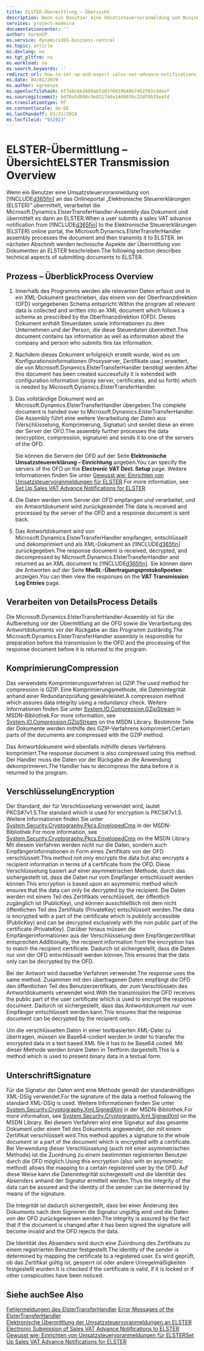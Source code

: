 ```yaml
---
title: ELSTER-Übermittlung – Übersicht
description: Wenn ein Benutzer eine Umsatzsteuervoranmeldung von Business Central an das Onlineportal „Elektronische Steuererklärungen (ELSTER)” übermittelt, verarbeitet die Microsoft.Dynamics.ElsterTransferHandler-Assembly das Dokument und übermittelt es dann an ELSTER.
services: project-madeira
documentationcenter: ''
author: SorenGP
ms.service: dynamics365-business-central
ms.topic: article
ms.devlang: na
ms.tgt_pltfrm: na
ms.workload: na
ms.search.keywords: ''
redirect_url: how-to-set-up-and-export-sales-vat-advance-notifications.md
ms.date: 04/01/2019
ms.author: sgroespe
ms.openlocfilehash: bf3a9c6b3869ab510376939b48b7452f03cdd4af
ms.sourcegitcommit: bd78a5d990c9e83174da1409076c22df8b35eafd
ms.translationtype: HT
ms.contentlocale: de-DE
ms.lasthandoff: 03/31/2019
ms.locfileid: "932923"
---
```

# <a name="elster-transmission-overview"></a><span data-ttu-id="fd9a7-103">ELSTER-Übermittlung – Übersicht</span><span class="sxs-lookup"><span data-stu-id="fd9a7-103">ELSTER Transmission Overview</span></span>
<span data-ttu-id="fd9a7-104">Wenn ein Benutzer eine Umsatzsteuervoranmeldung von [!INCLUDE[d365fin](../../includes/d365fin_md.md)] an das Onlineportal „Elektronische Steuererklärungen (ELSTER)” übermittelt, verarbeitet die Microsoft.Dynamics.ElsterTransferHandler-Assembly das Dokument und übermittelt es dann an ELSTER.</span><span class="sxs-lookup"><span data-stu-id="fd9a7-104">When a user submits a sales VAT advance notification from [!INCLUDE[d365fin](../../includes/d365fin_md.md)] to the Elektronische Steuererklärungen (ELSTER) online portal, the Microsoft.Dynamics.ElsterTransferHandler assembly processes the document and then transmits it to ELSTER.</span></span> <span data-ttu-id="fd9a7-105">Im nächsten Abschnitt werden technische Aspekte der Übermittlung von Dokumenten an ELSTER beschrieben.</span><span class="sxs-lookup"><span data-stu-id="fd9a7-105">The following section describes technical aspects of submitting documents to ELSTER.</span></span>  

## <a name="process-overview"></a><span data-ttu-id="fd9a7-106">Prozess – Überblick</span><span class="sxs-lookup"><span data-stu-id="fd9a7-106">Process Overview</span></span>  

1.  <span data-ttu-id="fd9a7-107">Innerhalb des Programms werden alle relevanten Daten erfasst und in ein XML-Dokument geschrieben, das einem von der Oberfinanzdirektion (OFD) vorgegebenen Schema entspricht.</span><span class="sxs-lookup"><span data-stu-id="fd9a7-107">Within the program all relevant data is collected and written into an XML document which follows a schema as prescribed by the Oberfinanzdirektion (OFD).</span></span> <span data-ttu-id="fd9a7-108">Dieses Dokument enthält Steuerdaten sowie Informationen zu dem Unternehmen und der Person, die diese Steuerdaten übermittelt.</span><span class="sxs-lookup"><span data-stu-id="fd9a7-108">This document contains tax information as well as information about the company and person who submits this tax information.</span></span>  
2.  <span data-ttu-id="fd9a7-109">Nachdem dieses Dokument erfolgreich erstellt wurde, wird es um Konfigurationsinformationen (Proxyserver, Zertifikate usw.) erweitert, die von Microsoft.Dynamics.ElsterTransferHandler benötigt werden.</span><span class="sxs-lookup"><span data-stu-id="fd9a7-109">After this document has been created successfully it is extended with configuration information (proxy server, certificates, and so forth) which is needed by Microsoft.Dynamics.ElsterTransferHandler.</span></span>  
3.  <span data-ttu-id="fd9a7-110">Das vollständige Dokument wird an Microsoft.Dynamics.ElsterTransferHandler übergeben.</span><span class="sxs-lookup"><span data-stu-id="fd9a7-110">The complete document is handed over to Microsoft.Dynamics.ElsterTransferHandler.</span></span> <span data-ttu-id="fd9a7-111">Die Assembly führt eine weitere Verarbeitung der Daten aus (Verschlüsselung, Komprimierung, Signatur) und sendet diese an einen der Server der OFD.</span><span class="sxs-lookup"><span data-stu-id="fd9a7-111">The assembly further processes the data (encryption, compression, signature) and sends it to one of the servers of the OFD.</span></span>  

    <span data-ttu-id="fd9a7-112">Sie können die Servern der OFD auf der Seite **Elektronische Umsatzsteuererklärung – Einrichtung** angeben.</span><span class="sxs-lookup"><span data-stu-id="fd9a7-112">You can specify the servers of the OFD on the **Electronic VAT Decl. Setup** page.</span></span> <span data-ttu-id="fd9a7-113">Weitere Informationen finden Sie unter [Gewusst wie: Einrichten von Umsatzsteuervoranmeldungen für ELSTER](how-to-set-up-sales-vat-advance-notifications-for-elster.md).</span><span class="sxs-lookup"><span data-stu-id="fd9a7-113">For more information, see [Set Up Sales VAT Advance Notifications for ELSTER](how-to-set-up-sales-vat-advance-notifications-for-elster.md)</span></span>  

4.  <span data-ttu-id="fd9a7-114">Die Daten werden vom Server der OFD empfangen und verarbeitet, und ein Antwortdokument wird zurückgesendet.</span><span class="sxs-lookup"><span data-stu-id="fd9a7-114">The data is received and processed by the server of the OFD and a response document is sent back.</span></span>  
5.  <span data-ttu-id="fd9a7-115">Das Antwortdokument wird von Microsoft.Dynamics.ElsterTransferHandler empfangen, entschlüsselt und dekomprimiert und als XML-Dokument an [!INCLUDE[d365fin](../../includes/d365fin_md.md)] zurückgegeben.</span><span class="sxs-lookup"><span data-stu-id="fd9a7-115">The response document is received, decrypted, and decompressed by Microsoft.Dynamics.ElsterTransferHandler and returned as an XML document to [!INCLUDE[d365fin](../../includes/d365fin_md.md)].</span></span> <span data-ttu-id="fd9a7-116">Sie können dann die Antworten auf der Seite **MwSt.-Übertragungsprotokollposten** anzeigen.</span><span class="sxs-lookup"><span data-stu-id="fd9a7-116">You can then view the responses on the **VAT Transmission Log Entries** page.</span></span>  

## <a name="process-details"></a><span data-ttu-id="fd9a7-117">Verarbeiten von Details</span><span class="sxs-lookup"><span data-stu-id="fd9a7-117">Process Details</span></span>  
<span data-ttu-id="fd9a7-118">Die Microsoft.Dynamics.ElsterTransferHandler-Assembly ist für die Aufbereitung vor der Übermittlung an die OFD sowie die Verarbeitung des Antwortdokuments vor der Rückgabe an das Programm zuständig.</span><span class="sxs-lookup"><span data-stu-id="fd9a7-118">The Microsoft.Dynamics.ElsterTransferHandler assembly is responsible for preparation before the transmission to the OFD and the processing of the response document before it is returned to the program.</span></span>  

## <a name="compression"></a><span data-ttu-id="fd9a7-119">Komprimierung</span><span class="sxs-lookup"><span data-stu-id="fd9a7-119">Compression</span></span>  
<span data-ttu-id="fd9a7-120">Das verwendete Komprimierungsverfahren ist GZIP.</span><span class="sxs-lookup"><span data-stu-id="fd9a7-120">The used method for compression is GZIP.</span></span> <span data-ttu-id="fd9a7-121">Eine Komprimierungsmethode, die Datenintegrität anhand einer Redundanzprüfung gewährleistet.</span><span class="sxs-lookup"><span data-stu-id="fd9a7-121">A compression method which assures data integrity using a redundancy check.</span></span> <span data-ttu-id="fd9a7-122">Weitere Informationen finden Sie unter [System.IO.Compression.GZipStream](https://go.microsoft.com/fwlink/?LinkId=200710) in MSDN-Bibliothek.</span><span class="sxs-lookup"><span data-stu-id="fd9a7-122">For more information, see [System.IO.Compression.GZipStream](https://go.microsoft.com/fwlink/?LinkId=200710) on the MSDN Library.</span></span> <span data-ttu-id="fd9a7-123">Bestimmte Teile der Dokumente werden mithilfe des GZIP-Verfahrens komprimiert.</span><span class="sxs-lookup"><span data-stu-id="fd9a7-123">Certain parts of the documents are compressed with the GZIP method.</span></span>  

<span data-ttu-id="fd9a7-124">Das Antwortdokument wird ebenfalls mithilfe dieses Verfahrens komprimiert.</span><span class="sxs-lookup"><span data-stu-id="fd9a7-124">The response document is also compressed using this method.</span></span> <span data-ttu-id="fd9a7-125">Der Handler muss die Daten vor der Rückgabe an die Anwendung dekomprimieren.</span><span class="sxs-lookup"><span data-stu-id="fd9a7-125">The Handler has to decompress the data before it is returned to the program.</span></span>  

## <a name="encryption"></a><span data-ttu-id="fd9a7-126">Verschlüsselung</span><span class="sxs-lookup"><span data-stu-id="fd9a7-126">Encryption</span></span>  
<span data-ttu-id="fd9a7-127">Der Standard, der für Verschlüsselung verwendet wird, lautet PKCS#7v1.5.</span><span class="sxs-lookup"><span data-stu-id="fd9a7-127">The standard which is used for encryption is PKCS#7v1.5.</span></span> <span data-ttu-id="fd9a7-128">Weitere Informationen finden Sie unter [System.Security.Cryptography.Pkcs.EnvelopedCms](https://go.microsoft.com/fwlink/?LinkId=200708) in der MSDN-Bibliothek.</span><span class="sxs-lookup"><span data-stu-id="fd9a7-128">For more information, see [System.Security.Cryptography.Pkcs.EnvelopedCms](https://go.microsoft.com/fwlink/?LinkId=200708) on the MSDN Library.</span></span> <span data-ttu-id="fd9a7-129">Mit diesem Verfahren werden nicht nur die Daten, sondern auch Empfängerinformationen in Form eines Zertifikats von der OFD verschlüsselt.</span><span class="sxs-lookup"><span data-stu-id="fd9a7-129">This method not only encrypts the data but also encrypts a recipient information in terms of a certificate from the OFD.</span></span> <span data-ttu-id="fd9a7-130">Diese Verschlüsselung basiert auf einer asymmetrischen Methode, durch das sichergestellt ist, dass die Daten nur vom Empfänger entschlüsselt werden können.</span><span class="sxs-lookup"><span data-stu-id="fd9a7-130">This encryption is based upon an asymmetric method which ensures that the data can only be decrypted by the recipient.</span></span> <span data-ttu-id="fd9a7-131">Die Daten werden mit einem Teil des Zertifikats verschlüsselt, der öffentlich zugänglich ist (PublicKey), und können ausschließlich mit dem nicht öffentlichen Teil des Zertifikats (PrivateKey) entschlüsselt werden.</span><span class="sxs-lookup"><span data-stu-id="fd9a7-131">The data is encrypted with a part of the certificate which is publicly accessible (PublicKey) and can be decrypted exclusively with the non public part of the certificate (PrivateKey).</span></span> <span data-ttu-id="fd9a7-132">Darüber hinaus müssen die Empfängerinformationen aus der Verschlüsselung dem Empfängerzertifikat entsprechen.</span><span class="sxs-lookup"><span data-stu-id="fd9a7-132">Additionally, the recipient information from the encryption has to match the recipient certificate.</span></span> <span data-ttu-id="fd9a7-133">Dadurch ist sichergestellt, dass die Daten nur von der OFD entschlüsselt werden können.</span><span class="sxs-lookup"><span data-stu-id="fd9a7-133">This ensures that the data only can be decrypted by the OFD.</span></span>  

<span data-ttu-id="fd9a7-134">Bei der Antwort wird dasselbe Verfahren verwendet.</span><span class="sxs-lookup"><span data-stu-id="fd9a7-134">The response uses the same method.</span></span> <span data-ttu-id="fd9a7-135">Zusammen mit den übertragenen Daten empfängt die OFD den öffentlichen Teil des Benutzerzertifikats, der zum Verschlüsseln des Antwortdokuments verwendet wird.</span><span class="sxs-lookup"><span data-stu-id="fd9a7-135">With the transmission the OFD receives the public part of the user certificate which is used to encrypt the response document.</span></span> <span data-ttu-id="fd9a7-136">Dadurch ist sichergestellt, dass das Antwortdokument nur vom Empfänger entschlüsselt werden kann.</span><span class="sxs-lookup"><span data-stu-id="fd9a7-136">This ensures that the response document can be decrypted by the recipient only.</span></span>  

<span data-ttu-id="fd9a7-137">Um die verschlüsselten Daten in einer textbasierten XML-Datei zu übertragen, müssen sie Base64-codiert werden.</span><span class="sxs-lookup"><span data-stu-id="fd9a7-137">In order to transfer the encrypted data in a text based XML file it has to be Base64 coded.</span></span> <span data-ttu-id="fd9a7-138">Mit dieser Methode werden binäre Daten in Textform dargestellt.</span><span class="sxs-lookup"><span data-stu-id="fd9a7-138">This is a method which is used to present binary data in a textual form.</span></span>  

## <a name="signature"></a><span data-ttu-id="fd9a7-139">Unterschrift</span><span class="sxs-lookup"><span data-stu-id="fd9a7-139">Signature</span></span>  
<span data-ttu-id="fd9a7-140">Für die Signatur der Daten wird eine Methode gemäß der standardmäßigen XML-DSig verwendet.</span><span class="sxs-lookup"><span data-stu-id="fd9a7-140">For the signature of the data a method following the standard XML-DSig is used.</span></span> <span data-ttu-id="fd9a7-141">Weitere Informationen finden Sie unter [System.Security.Cryptography.Xml.SignedXml](https://go.microsoft.com/fwlink/?LinkId=200709) in der MSDN-Bibliothek.</span><span class="sxs-lookup"><span data-stu-id="fd9a7-141">For more information, see [System.Security.Cryptography.Xml.SignedXml](https://go.microsoft.com/fwlink/?LinkId=200709) on the MSDN Library.</span></span> <span data-ttu-id="fd9a7-142">Bei diesem Verfahren wird eine Signatur auf das gesamte Dokument oder einen Teil des Dokuments angewendet, der mit einem Zertifikat verschlüsselt wird.</span><span class="sxs-lookup"><span data-stu-id="fd9a7-142">This method applies a signature to the whole document or a part of the document which is encrypted with a certificate.</span></span> <span data-ttu-id="fd9a7-143">Bei Verwendung dieser Verschlüsselung (auch mit einer asymmetrischen Methode) ist die Zuordnung zu einem bestimmten registrierten Benutzer durch die OFD möglich.</span><span class="sxs-lookup"><span data-stu-id="fd9a7-143">Using this encryption (also with an asymmetric method) allows the mapping to a certain registered user by the OFD.</span></span> <span data-ttu-id="fd9a7-144">Auf diese Weise kann die Datenintegrität sichergestellt und die Identität des Absenders anhand der Signatur ermittelt werden.</span><span class="sxs-lookup"><span data-stu-id="fd9a7-144">Thus the integrity of the data can be assured and the identity of the sender can be determined by means of the signature.</span></span>  

<span data-ttu-id="fd9a7-145">Die Integrität ist dadurch sichergestellt, dass bei einer Änderung des Dokuments nach dem Signieren die Signatur ungültig wird und die Daten von der OFD zurückgewiesen werden.</span><span class="sxs-lookup"><span data-stu-id="fd9a7-145">The integrity is assured by the fact that if the document is changed after it has been signed the signature will become invalid and the OFD rejects the data.</span></span>  

<span data-ttu-id="fd9a7-146">Die Identität des Absenders wird durch eine Zuordnung des Zertifikats zu einem registrierten Benutzer festgestellt.</span><span class="sxs-lookup"><span data-stu-id="fd9a7-146">The identity of the sender is determined by mapping the certificate to a registered user.</span></span> <span data-ttu-id="fd9a7-147">Es wird geprüft, ob das Zertifikat gültig ist, gesperrt ist oder andere Unregelmäßigkeiten festgestellt wurden.</span><span class="sxs-lookup"><span data-stu-id="fd9a7-147">It is checked if the certificate is valid, if it is locked or if other conspicuities have been noticed.</span></span>  

## <a name="see-also"></a><span data-ttu-id="fd9a7-148">Siehe auch</span><span class="sxs-lookup"><span data-stu-id="fd9a7-148">See Also</span></span>  
 <span data-ttu-id="fd9a7-149">[Fehlermeldungen des ElsterTransferHandler](error-messages-of-the-elstertransferhandler.md) </span><span class="sxs-lookup"><span data-stu-id="fd9a7-149">[Error Messages of the ElsterTransferHandler](error-messages-of-the-elstertransferhandler.md) </span></span>  
 <span data-ttu-id="fd9a7-150">[Elektronische Übermittlung der Umsatzsteuervoranmeldungen an ELSTER](electronic-submission-of-sales-vat-advance-notifications-to-elster.md) </span><span class="sxs-lookup"><span data-stu-id="fd9a7-150">[Electronic Submission of Sales VAT Advance Notifications to ELSTER](electronic-submission-of-sales-vat-advance-notifications-to-elster.md) </span></span>  
 [<span data-ttu-id="fd9a7-151">Gewusst wie: Einrichten von Umsatzsteuervoranmeldungen für ELSTER</span><span class="sxs-lookup"><span data-stu-id="fd9a7-151">Set Up Sales VAT Advance Notifications for ELSTER</span></span>](how-to-set-up-sales-vat-advance-notifications-for-elster.md)
